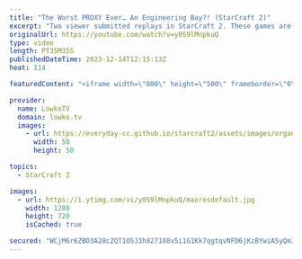 ```yaml
---
title: "The Worst PROXY Ever… An Engineering Bay?! (StarCraft 2)"
excerpt: "Two viewer submitted replays in StarCraft 2. These games are played in Silver League and the strategies played are amongst the worst games I've seen all year. If you want me to make fun of your game in the future, you can submit your best replays to replays@lowko.tv.  Support my work: https://patreon.com/lowkotv"
originalUrl: https://youtube.com/watch?v=y0S9lMnpkuQ
type: video
length: PT35M35S
publishedDateTime: 2023-12-14T12:15:13Z
heat: 114

featuredContent: "<iframe width=\"800\" height=\"500\" frameborder=\"0\" src=\"https://www.youtube.com/embed/y0S9lMnpkuQ\" allow=\"accelerometer; autoplay; encrypted-media; gyroscope; picture-in-picture\" allowfullscreen></iframe>"

provider:
  name: LowkoTV
  domain: lowko.tv
  images:
    - url: https://everyday-cc.github.io/starcraft2/assets/images/organizations/lowko.tv-50x50.jpg
      width: 50
      height: 50

topics:
  - StarCraft 2

images:
  - url: https://i.ytimg.com/vi/y0S9lMnpkuQ/maxresdefault.jpg
    width: 1280
    height: 720
    isCached: true

secured: "WCjM6r6ZBO3A20cZQT1O5J3h827108v5i1G1Kk7qgtqvNFD6jKzBYwiA5yQm3o4rnS8P0bCcAyRFyr/btTYZy5q0MMF3EgD238MFX+Q11CT34htffUUOIhBsl/UMY5XqBYR/NAwZqnyj3jcrUn/6GAphFo7Y/MVSc6RI4dDmXrTY+A6jht3Yi80EBUqPU/naqLosRlzC35xBfG+BWh+WpPAEB5HOSKHi4Z4/W1BEFQz222VIJ0RpBU8TxJiwrnf6TmFYnxvjMDsK2iByOZVG9kbIZC6i2zB/khtaCBmR4ZhTRLse/wmA6guA+l0Ql02bs4xy4DBrMhYuKs1KPWXxav7e/uBbEUZP3/vHJuLybjPtE/D/eaLJtnw1KSJLWzSFQHAu/k/EYam5nKv2UaSRm5m8bvG9Rm1X7H3C79Tw6MY=;twBpNcSpr54ZQa5Po7B6Gg=="
---
```


